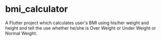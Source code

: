 # bmi_calculator

A Flutter project which calculates user's BMI using his/her weight and height and tell the use whether he/she is Over Weight or Under Weight or Normal Weight.

